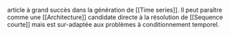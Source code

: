 article à grand succès dans la génération de [[Time series]]. Il peut paraître comme une [[Architecture]] candidate directe à la résolution de [[Sequence courte]] mais est sur-adaptée aux problèmes à conditionnement temporel.